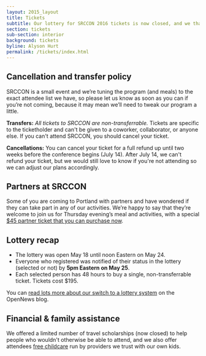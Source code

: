 ```yaml
---
layout: 2015_layout
title: Tickets
subtitle: Our lottery for SRCCON 2016 tickets is now closed, and we thank all who participated. If you're a ticketholder, read on for more info.
section: tickets
sub-section: interior
background: tickets
byline: Alyson Hurt
permalink: /tickets/index.html
---
```


## Cancellation and transfer policy

SRCCON is a small event and we’re tuning the program (and meals) to the exact attendee list we have, so please let us know as soon as you can if you’re not coming, because it may mean we’ll need to tweak our program a little.

**Transfers:** *All tickets to SRCCON are non-transferrable.* Tickets are specific to the ticketholder and can't be given to a coworker, collaborator, or anyone else. If you can't attend SRCCON, you should cancel your ticket.

**Cancellations:** You can cancel your ticket for a full refund up until two weeks before the conference begins (July 14). After July 14, we can't refund your ticket, but we would still love to know if you're not attending so we can adjust our plans accordingly. 

## Partners at SRCCON

Some of you are coming to Portland with partners and have wondered if they can take part in any of our activities. We’re happy to say that they’re welcome to join us for Thursday evening’s meal and activities, with a special [$45 partner ticket that you can purchase now](https://www.eventbrite.com/e/srccon-thursday-evening-partner-access-tickets-26333714850?access=SRCCONpartner).

## Lottery recap

* The lottery was open May 18 until noon Eastern on May 24. 
* Everyone who registered was notified of their status in the lottery (selected or not) by **5pm Eastern on May 25**. 
* Each selected person has 48 hours to buy a single, non-transferrable ticket. Tickets cost $195.

You can [read lots more about our switch to a lottery system](https://opennews.org/blog/srccon-tix/) on the OpenNews blog.

## Financial & family assistance

We offered a limited number of travel scholarships (now closed) to help people who wouldn't otherwise be able to attend, and we also offer attendees [free childcare](/childcare) run by providers we trust with our own kids.



